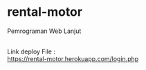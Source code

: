 # rental-motor
Pemrograman Web Lanjut

<br/> Link deploy File :
<br/> https://rental-motor.herokuapp.com/login.php
